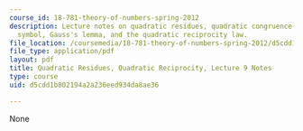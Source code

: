 ```yaml
---
course_id: 18-781-theory-of-numbers-spring-2012
description: Lecture notes on quadratic residues, quadratic congruence, the Legendre
  symbol, Gauss's lemma, and the quadratic reciprocity law.
file_location: /coursemedia/18-781-theory-of-numbers-spring-2012/d5cdd1b802194a2a236eed934da8ae36_MIT18_781S12_lec9.pdf
file_type: application/pdf
layout: pdf
title: Quadratic Residues, Quadratic Reciprocity, Lecture 9 Notes
type: course
uid: d5cdd1b802194a2a236eed934da8ae36

---
```

None